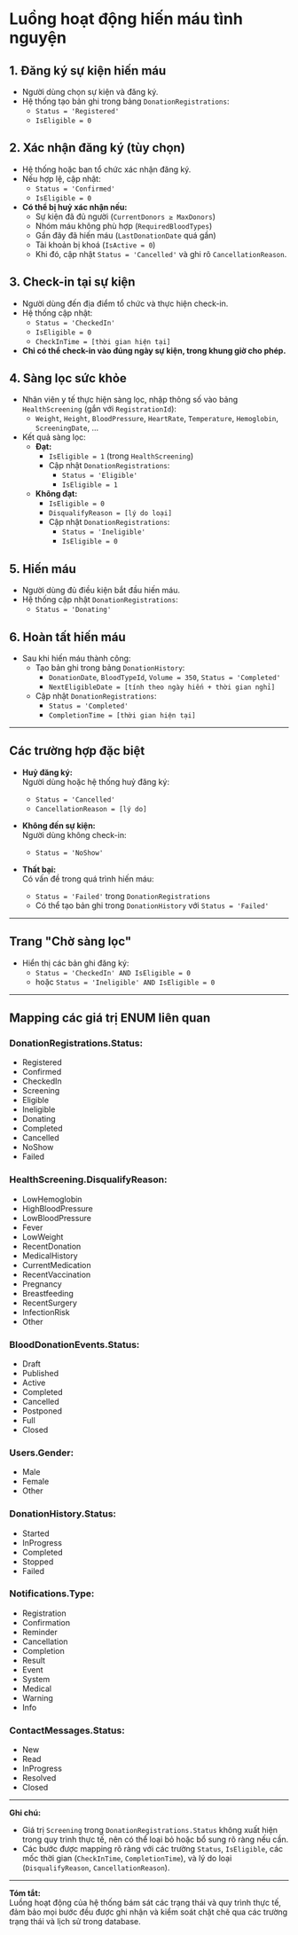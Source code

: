 # Luồng hoạt động hiến máu tình nguyện

## 1. Đăng ký sự kiện hiến máu
- Người dùng chọn sự kiện và đăng ký.
- Hệ thống tạo bản ghi trong bảng `DonationRegistrations`:
  - `Status = 'Registered'`
  - `IsEligible = 0`

## 2. Xác nhận đăng ký (tùy chọn)
- Hệ thống hoặc ban tổ chức xác nhận đăng ký.
- Nếu hợp lệ, cập nhật:
  - `Status = 'Confirmed'`
  - `IsEligible = 0`
- **Có thể bị huỷ xác nhận nếu:**
  - Sự kiện đã đủ người (`CurrentDonors ≥ MaxDonors`)
  - Nhóm máu không phù hợp (`RequiredBloodTypes`)
  - Gần đây đã hiến máu (`LastDonationDate` quá gần)
  - Tài khoản bị khoá (`IsActive = 0`)
  - Khi đó, cập nhật `Status = 'Cancelled'` và ghi rõ `CancellationReason`.

## 3. Check-in tại sự kiện
- Người dùng đến địa điểm tổ chức và thực hiện check-in.
- Hệ thống cập nhật:
  - `Status = 'CheckedIn'`
  - `IsEligible = 0`
  - `CheckInTime = [thời gian hiện tại]`
- **Chỉ có thể check-in vào đúng ngày sự kiện, trong khung giờ cho phép.**

## 4. Sàng lọc sức khỏe
- Nhân viên y tế thực hiện sàng lọc, nhập thông số vào bảng `HealthScreening` (gắn với `RegistrationId`):
  - `Weight`, `Height`, `BloodPressure`, `HeartRate`, `Temperature`, `Hemoglobin`, `ScreeningDate`, ...
- Kết quả sàng lọc:
  - **Đạt:**  
    - `IsEligible = 1` (trong `HealthScreening`)
    - Cập nhật `DonationRegistrations`:
      - `Status = 'Eligible'`
      - `IsEligible = 1`
  - **Không đạt:**  
    - `IsEligible = 0`
    - `DisqualifyReason = [lý do loại]`
    - Cập nhật `DonationRegistrations`:
      - `Status = 'Ineligible'`
      - `IsEligible = 0`

## 5. Hiến máu
- Người dùng đủ điều kiện bắt đầu hiến máu.
- Hệ thống cập nhật `DonationRegistrations`:
  - `Status = 'Donating'`

## 6. Hoàn tất hiến máu
- Sau khi hiến máu thành công:
  - Tạo bản ghi trong bảng `DonationHistory`:
    - `DonationDate`, `BloodTypeId`, `Volume = 350`, `Status = 'Completed'`
    - `NextEligibleDate = [tính theo ngày hiến + thời gian nghỉ]`
  - Cập nhật `DonationRegistrations`:
    - `Status = 'Completed'`
    - `CompletionTime = [thời gian hiện tại]`

---

## Các trường hợp đặc biệt
- **Huỷ đăng ký:**  
  Người dùng hoặc hệ thống huỷ đăng ký:
  - `Status = 'Cancelled'`
  - `CancellationReason = [lý do]`

- **Không đến sự kiện:**  
  Người dùng không check-in:
  - `Status = 'NoShow'`

- **Thất bại:**  
  Có vấn đề trong quá trình hiến máu:
  - `Status = 'Failed'` trong `DonationRegistrations`
  - Có thể tạo bản ghi trong `DonationHistory` với `Status = 'Failed'`

---

## Trang "Chờ sàng lọc"
- Hiển thị các bản ghi đăng ký:
  - `Status = 'CheckedIn' AND IsEligible = 0`
  - hoặc `Status = 'Ineligible' AND IsEligible = 0`

---

## Mapping các giá trị ENUM liên quan

### DonationRegistrations.Status:
- Registered
- Confirmed
- CheckedIn
- Screening
- Eligible
- Ineligible
- Donating
- Completed
- Cancelled
- NoShow
- Failed

### HealthScreening.DisqualifyReason:
- LowHemoglobin
- HighBloodPressure
- LowBloodPressure
- Fever
- LowWeight
- RecentDonation
- MedicalHistory
- CurrentMedication
- RecentVaccination
- Pregnancy
- Breastfeeding
- RecentSurgery
- InfectionRisk
- Other

### BloodDonationEvents.Status:
- Draft
- Published
- Active
- Completed
- Cancelled
- Postponed
- Full
- Closed

### Users.Gender:
- Male
- Female
- Other

### DonationHistory.Status:
- Started
- InProgress
- Completed
- Stopped
- Failed

### Notifications.Type:
- Registration
- Confirmation
- Reminder
- Cancellation
- Completion
- Result
- Event
- System
- Medical
- Warning
- Info

### ContactMessages.Status:
- New
- Read
- InProgress
- Resolved
- Closed

---

**Ghi chú:**  
- Giá trị `Screening` trong `DonationRegistrations.Status` không xuất hiện trong quy trình thực tế, nên có thể loại bỏ hoặc bổ sung rõ ràng nếu cần.
- Các bước được mapping rõ ràng với các trường `Status`, `IsEligible`, các mốc thời gian (`CheckInTime`, `CompletionTime`), và lý do loại (`DisqualifyReason`, `CancellationReason`).

---

**Tóm tắt:**  
Luồng hoạt động của hệ thống bám sát các trạng thái và quy trình thực tế, đảm bảo mọi bước đều được ghi nhận và kiểm soát chặt chẽ qua các trường trạng thái và lịch sử trong database.

